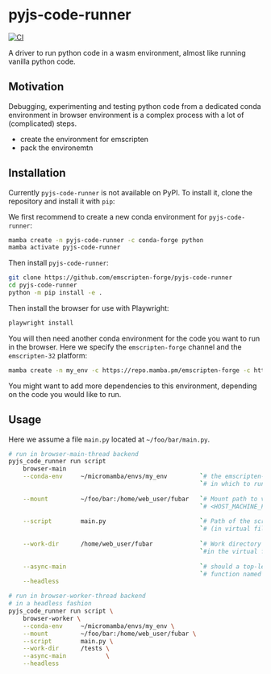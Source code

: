 # pyjs-code-runner

[![CI](https://github.com/emscripten-forge/pyjs-code-runner/actions/workflows/main.yaml/badge.svg)](https://github.com/emscripten-forge/pyjs-code-runner/actions/workflows/main.yaml)

A driver to run python code in a wasm environment, almost like running vanilla python code.

## Motivation

Debugging, experimenting and testing python code from a dedicated conda environment
in browser environment is a complex process with a lot of (complicated) steps.

* create the environment for emscripten
* pack the environemtn

## Installation

Currently `pyjs-code-runner` is not available on PyPI. To install it, clone the repository and install it with `pip`:

We first recommend to create a new conda environment for `pyjs-code-runner`:

```bash
mamba create -n pyjs-code-runner -c conda-forge python
mamba activate pyjs-code-runner
```

Then install `pyjs-code-runner`:

```bash
git clone https://github.com/emscripten-forge/pyjs-code-runner
cd pyjs-code-runner
python -m pip install -e .
```

Then install the browser for use with Playwright:

```bash
playwright install
```

You will then need another conda environment for the code you want to run in the browser. Here we specify the `emscripten-forge` channel and the `emscripten-32` platform:

```bash
mamba create -n my_env -c https://repo.mamba.pm/emscripten-forge -c https://repo.mamba.pm/conda-forge --platform=emscripten-32 python numpy pyjs
```

You might want to add more dependencies to this environment, depending on the code you would like to run.

## Usage

Here we assume a file `main.py` located at `~/foo/bar/main.py`.

```bash
# run in browser-main-thread backend
pyjs_code_runner run script                                                                \
    browser-main                                                                           \
    --conda-env     ~/micromamba/envs/my_env         `# the emscripten-forge env`          \
                                                     `# in which to run the code`          \
                                                                                           \
    --mount         ~/foo/bar:/home/web_user/fubar   `# Mount path to virtual filesytem`   \
                                                     `# <HOST_MACHINE_PATH>:<TARGET_PATH>` \
                                                                                           \
    --script        main.py                          `# Path of the script to run`         \
                                                     `# (in virtual filesystem)`           \
                                                                                           \
    --work-dir      /home/web_user/fubar             `# Work directory `                   \
                                                     `#in the virtual fileystem`           \
                                                                                           \
    --async-main                                     `# should a top-level async`          \
                                                     `# function named main be called`     \
    --headless

```

```bash
# run in browser-worker-thread backend
# in a headless fashion
pyjs_code_runner run script \
    browser-worker \
    --conda-env     ~/micromamba/envs/my_env \
    --mount         ~/foo/bar:/home/web_user/fubar \
    --script        main.py \
    --work-dir      /tests \
    --async-main           \
    --headless

```